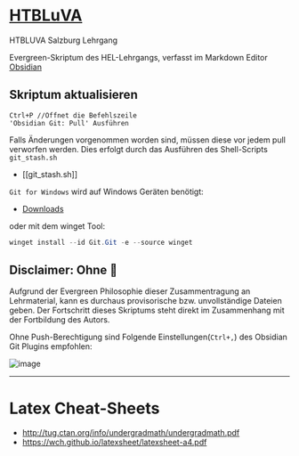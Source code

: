 # [HTBLuVA](https://github.com/s-grundner/Elektronik)
HTBLUVA Salzburg Lehrgang

Evergreen-Skriptum des HEL-Lehrgangs, verfasst im Markdown Editor [Obsidian](https://obsidian.md/)

## Skriptum aktualisieren
```
Ctrl+P //Öffnet die Befehlszeile
'Obsidian Git: Pull' Ausführen
```
Falls Änderungen vorgenommen worden sind, müssen diese vor jedem pull verworfen werden.
Dies erfolgt durch das Ausführen des Shell-Scripts `git_stash.sh`

- [[git_stash.sh]]

`Git for Windows` wird auf Windows Geräten benötigt:

- [Downloads](https://git-scm.com/download/win)

oder mit dem winget Tool:
```powershell
winget install --id Git.Git -e --source winget
```

## Disclaimer: Ohne 🔫
Aufgrund der Evergreen Philosophie dieser Zusammentragung an Lehrmaterial, kann es durchaus provisorische bzw. unvollständige Dateien geben.
Der Fortschritt dieses Skriptums steht direkt im Zusammenhang mit der Fortbildung des Autors. 

Ohne Push-Berechtigung sind Folgende Einstellungen(`Ctrl+,`) des Obsidian Git Plugins empfohlen:

![image](https://user-images.githubusercontent.com/55248627/203434871-61b2e95f-2ac9-47c4-ab18-c2e13998bd1f.png)

---

# Latex Cheat-Sheets
- http://tug.ctan.org/info/undergradmath/undergradmath.pdf
- https://wch.github.io/latexsheet/latexsheet-a4.pdf
